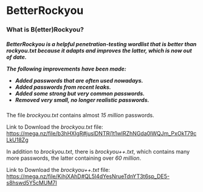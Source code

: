 # 
<h1> BetterRockyou </h1>     

<h3> What is B(etter)Rockyou? </h3>    

<h5> BetterRockyou is a helpful <i>penetration-testing wordlist</i> that is better than <em> rockyou.txt </em> because it adapts and improves the latter, which is now out of date. 
  </br>    

  The following improvements have been made: 
  
  - Added passwords that are often used nowadays.
  - Added passwords from recent leaks.
  - Added some strong but very common passwords.  
  - Removed very small, no longer realistic passwords. </h5>   
 
 
The file<em> brockyou.txt </em> contains almost <em>15 million</em> passwords. 
 </br>

Link to Download the <i>brockyou.txt</i> file: https://mega.nz/file/b3hHXIgR#juslDNTRj1t1wIRZhNGda0lWQJm_PxOkT79cLkU18Zg

In addition to <i>brockyou.txt</i>, there is <i>brockyou++.txt</i>, which contains many more passwords, the latter containing over <i>60 million</i>.

Link to Download the <i>brockyou++.txt</i> file: https://mega.nz/file/KihjXAhD#QL5l4dYesNrueTdnYT3t6sp_DE5-s8hswd5Y5cMUM7I
